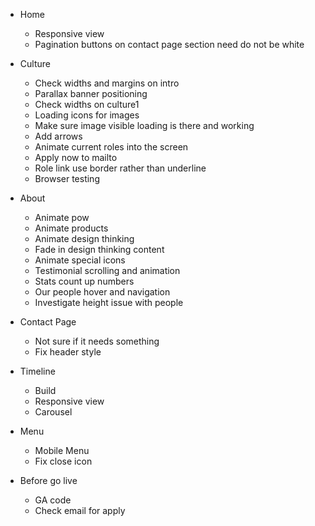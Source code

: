- Home
	* Responsive view
	* Pagination buttons on contact page section need do not be white

- Culture
	* Check widths and margins on intro
	* Parallax banner positioning
	* Check widths on culture1
	* Loading icons for images
	* Make sure image visible loading is there and working
	* Add arrows
	* Animate current roles into the screen
	* Apply now to mailto
	* Role link use border rather than underline
	* Browser testing

- About
	* Animate pow
	* Animate products
	* Animate design thinking
	* Fade in design thinking content
	* Animate special icons
	* Testimonial scrolling and animation
	* Stats count up numbers
	* Our people hover and navigation
	* Investigate height issue with people

- Contact Page
	* Not sure if it needs something
	* Fix header style
	
- Timeline
	* Build
	* Responsive view
	* Carousel

- Menu
	* Mobile Menu
	* Fix close icon


- Before go live
	* GA code
	* Check email for apply